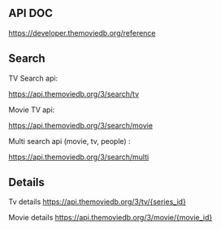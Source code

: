 ## API DOC
https://developer.themoviedb.org/reference

## Search 

TV Search api:

https://api.themoviedb.org/3/search/tv


Movie TV api:

https://api.themoviedb.org/3/search/movie


Multi search api (movie, tv, people) :

https://api.themoviedb.org/3/search/multi


## Details

Tv details
https://api.themoviedb.org/3/tv/{series_id}

Movie details
https://api.themoviedb.org/3/movie/{movie_id}
